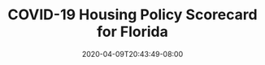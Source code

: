 ---
title: "COVID-19 Housing Policy Scorecard for Florida"
date: 2020-04-09T20:43:49-08:00
layout: single
type: covid-policy-rankings
state_abbrev: fl # use state abbreviation.
state_title: Florida
photoCredit:
hasSubnav: true
socialDescription: COVID-19 Housing Policy Scorecard for Florida
description: See how Florida ranks in our nationwide scorecard of housing policies in response to COVID-19.
url: /covid-policy-scorecard/fl
aliases:
    - /covid-policy-scorecard/fl
    - /covid-policy-scorecard/florida
    - /es/covid-policy-scorecard/fl
    - /es/covid-policy-scorecard/florida
---